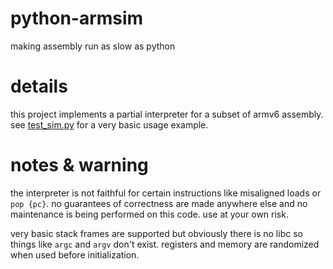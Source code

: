 # python-armsim
making assembly run as slow as python

# details
this project implements a partial interpreter for a subset of armv6 assembly. 
see [test_sim.py](./test_sim.py) for a very basic usage example.

# notes & warning
the interpreter is not faithful for certain instructions like misaligned loads or `pop {pc}`. 
no guarantees of correctness are made anywhere else and no maintenance is being performed on this code. 
use at your own risk.

very basic stack frames are supported but obviously there is no libc so things like `argc` and `argv` don't exist. 
registers and memory are randomized when used before initialization.
